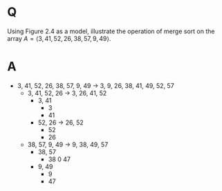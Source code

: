# Q

Using Figure 2.4 as a model, illustrate the operation of merge sort on the array $A = \langle 3, 41, 52, 26, 38, 57, 9, 49 \rangle$.

# A

- 3, 41, 52, 26, 38, 57, 9, 49 -> 3, 9, 26, 38, 41, 49, 52, 57
  - 3, 41, 52, 26 -> 3, 26, 41, 52
    - 3, 41
      - 3
      - 41
    - 52, 26 -> 26, 52
      - 52
      - 26
  - 38, 57, 9, 49 -> 9, 38, 49, 57
    - 38, 57
      - 38
      0 47
    - 9, 49
      - 9
      - 47
